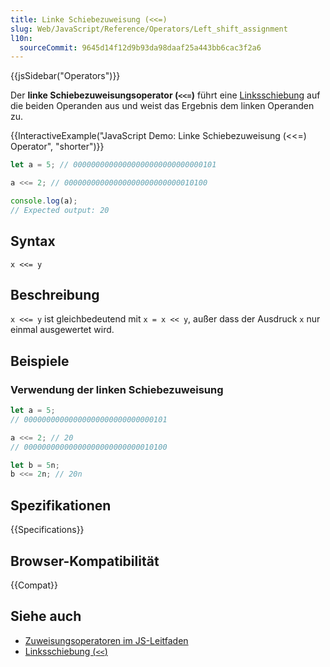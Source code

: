 ```yaml
---
title: Linke Schiebezuweisung (<<=)
slug: Web/JavaScript/Reference/Operators/Left_shift_assignment
l10n:
  sourceCommit: 9645d14f12d9b93da98daaf25a443bb6cac3f2a6
---
```


{{jsSidebar("Operators")}}

Der **linke Schiebezuweisungsoperator (`<<=`)** führt eine [Linksschiebung](/de/docs/Web/JavaScript/Reference/Operators/Left_shift) auf die beiden Operanden aus und weist das Ergebnis dem linken Operanden zu.

{{InteractiveExample("JavaScript Demo: Linke Schiebezuweisung (<<=) Operator", "shorter")}}

```js interactive-example
let a = 5; // 00000000000000000000000000000101

a <<= 2; // 00000000000000000000000000010100

console.log(a);
// Expected output: 20
```

## Syntax

```js-nolint
x <<= y
```

## Beschreibung

`x <<= y` ist gleichbedeutend mit `x = x << y`, außer dass der Ausdruck `x` nur einmal ausgewertet wird.

## Beispiele

### Verwendung der linken Schiebezuweisung

```js
let a = 5;
// 00000000000000000000000000000101

a <<= 2; // 20
// 00000000000000000000000000010100

let b = 5n;
b <<= 2n; // 20n
```

## Spezifikationen

{{Specifications}}

## Browser-Kompatibilität

{{Compat}}

## Siehe auch

- [Zuweisungsoperatoren im JS-Leitfaden](/de/docs/Web/JavaScript/Guide/Expressions_and_operators#assignment_operators)
- [Linksschiebung (`<<`)](/de/docs/Web/JavaScript/Reference/Operators/Left_shift)
